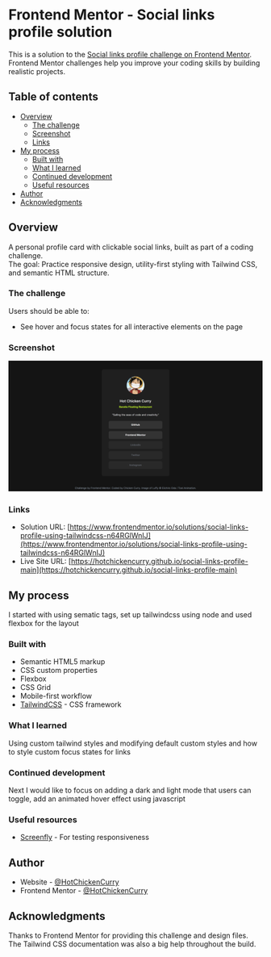 # Frontend Mentor - Social links profile solution

This is a solution to the [Social links profile challenge on Frontend Mentor](https://www.frontendmentor.io/challenges/social-links-profile-UG32l9m6dQ). Frontend Mentor challenges help you improve your coding skills by building realistic projects. 

## Table of contents

- [Overview](#overview)
  - [The challenge](#the-challenge)
  - [Screenshot](#screenshot)
  - [Links](#links)
- [My process](#my-process)
  - [Built with](#built-with)
  - [What I learned](#what-i-learned)
  - [Continued development](#continued-development)
  - [Useful resources](#useful-resources)
- [Author](#author)
- [Acknowledgments](#acknowledgments)

## Overview

A personal profile card with clickable social links, built as part of a coding challenge.  
The goal: Practice responsive design, utility-first styling with Tailwind CSS, and semantic HTML structure.

### The challenge

Users should be able to:

- See hover and focus states for all interactive elements on the page

### Screenshot

![](./desktop_view.png)

### Links

- Solution URL: [https://www.frontendmentor.io/solutions/social-links-profile-using-tailwindcss-n64RGlWnIJ](https://www.frontendmentor.io/solutions/social-links-profile-using-tailwindcss-n64RGlWnIJ)
- Live Site URL: [https://hotchickencurry.github.io/social-links-profile-main](https://hotchickencurry.github.io/social-links-profile-main)

## My process

I started with using sematic tags, set up tailwindcss using node and used flexbox for the layout 


### Built with

- Semantic HTML5 markup
- CSS custom properties
- Flexbox
- CSS Grid
- Mobile-first workflow
- [TailwindCSS](tailwindcss.com/) - CSS framework

### What I learned

Using custom tailwind styles and modifying default custom styles and how to style custom focus states for links

### Continued development

Next I would like to focus on adding a dark and light mode that users can toggle, add an animated hover effect using javascript 


### Useful resources

- [Screenfly](https://screenfly.org) - For testing responsiveness

## Author

- Website - [@HotChickenCurry](https://github.com/HotChickenCurry)
- Frontend Mentor - [@HotChickenCurry](https://www.frontendmentor.io/profile/HotChickenCurry)

## Acknowledgments

Thanks to Frontend Mentor for providing this challenge and design files. The Tailwind CSS documentation was also a big help throughout the build.
